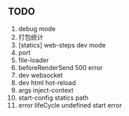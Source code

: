 ## TODO

1. debug mode
2. 打包统计
3. [statics] web-steps dev mode
4. port
5. file-loader
6. beforeRenderSend 500 error
7. dev websocket
8. dev html hot-reload
9. args inject-context
11. start-config statics path
12. error lifeCycle undefined start error
